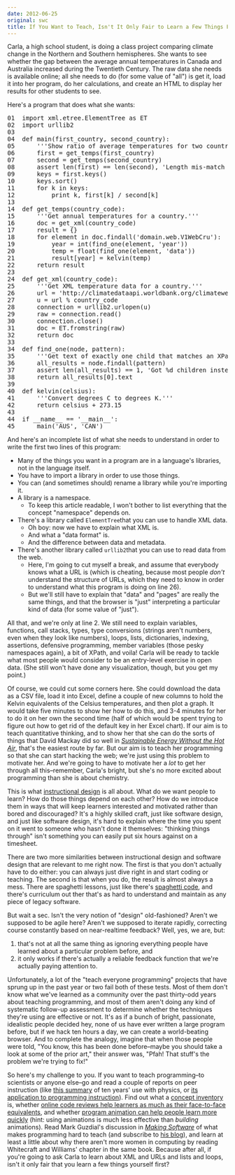 ```yaml
---
date: 2012-06-25
original: swc
title: If You Want to Teach, Isn't It Only Fair to Learn a Few Things First?
---
```

<p>Carla, a high school student, is doing a class project comparing climate change in the Northern and Southern hemispheres. She wants to see whether the gap between the average annual temperatures in Canada and Australia increased during the Twentieth Century. The raw data she needs is available online; all she needs to do (for some value of "all") is get it, load it into her program, do her calculations, and create an HTML to display her results for other students to see.</p>
<p>Here's a program that does what she wants:</p>
<pre>01  import xml.etree.ElementTree as ET
02  import urllib2
03
04  def main(first_country, second_country):
05      '''Show ratio of average temperatures for two countries over time.'''
06      first = get_temps(first_country)
07      second = get_temps(second_country)
08      assert len(first) == len(second), 'Length mis-match in results'
09      keys = first.keys()
10      keys.sort()
11      for k in keys:
12          print k, first[k] / second[k]
13
14  def get_temps(country_code):
15      '''Get annual temperatures for a country.'''
16      doc = get_xml(country_code)
17      result = {}
18      for element in doc.findall('domain.web.V1WebCru'):
19          year = int(find_one(element, 'year'))
20          temp = float(find_one(element, 'data'))
21          result[year] = kelvin(temp)
22      return result
23
24  def get_xml(country_code):
25      '''Get XML temperature data for a country.'''
26      url = 'http://climatedataapi.worldbank.org/climateweb/rest/v1/country/cru/tas/year/%s.XML'
27      u = url % country_code
28      connection = urllib2.urlopen(u)
29      raw = connection.read()
30      connection.close()
31      doc = ET.fromstring(raw)
32      return doc
33
34  def find_one(node, pattern):
35      '''Get text of exactly one child that matches an XPath pattern.'''
36      all_results = node.findall(pattern)
37      assert len(all_results) == 1, 'Got %d children instead of 1' % len(all_results)
38      return all_results[0].text
39
40  def kelvin(celsius):
41      '''Convert degrees C to degrees K.'''
42      return celsius + 273.15
43
44  if __name__ == '__main__':
45      main('AUS', 'CAN')</pre>
<p>And here's an incomplete list of what she needs to understand in order to write the first two lines of this program:</p>
<ul>
<li>Many of the things you want in a program are in a language's libraries, not in the language itself.</li>
<li>You have to import a library in order to use those things.</li>
<li>You can (and sometimes should) rename a library while you're importing it.</li>
<li>A library is a namespace.
<ul>
<li>To keep this article readable, I won't bother to list everything that the concept "namespace" depends on.</li>
</ul>
</li>
<li>There's a library called <code>ElementTree</code>that you can use to handle XML data.
<ul>
<li>Oh boy: now we have to explain what XML is.</li>
<li>And what a "data format" is.</li>
<li>And the difference between data and metadata.</li>
</ul>
</li>
<li>There's another library called <code>urllib2</code>that you can use to read data from the web.
<ul>
<li>Here, I'm going to cut myself a break, and assume that everybody knows what a URL is (which is cheating, because most people <em>don't</em> understand the structure of URLs, which they need to know in order to understand what this program is doing on line 26).</li>
<li>But we'll still have to explain that "data" and "pages" are really the same things, and that the browser is "just" interpreting a particular kind of data (for some value of "just").</li>
</ul>
</li>
</ul>
<p>All that, and we're only at line 2. We still need to explain variables, functions, call stacks, types, type conversions (strings aren't numbers, even when they look like numbers), loops, lists, dictionaries, indexing, assertions, defensive programming, member variables (those pesky namespaces again), a bit of XPath, and voila! Carla will be ready to tackle what most people would consider to be an entry-level exercise in open data. (She still won't have done any visualization, though, but you get my point.)</p>
<p>Of course, we could cut some corners here. She could download the data as a CSV file, load it into Excel, define a couple of new columns to hold the Kelvin equivalents of the Celsius temperatures, and then plot a graph. It would take five minutes to show her how to do this, and 3-4 minutes for her to do it on her own the second time (half of which would be spent trying to figure out how to get rid of the default key in her Excel chart). If our aim is to teach quantitative thinking, and to show her that she can do the sorts of things that David Mackay did so well in <cite><a href="http://www.withouthotair.com/">Sustainable Energy Without the Hot Air</a></cite>, that's the easiest route by far. But our aim is to teach her programming so that she can start hacking the web; we're just using this problem to motivate her. And we're going to have to motivate her a <em>lot</em> to get her through all this–remember, Carla's bright, but she's no more excited about programming than she is about chemistry.</p>
<p>This is what <a href="http://en.wikipedia.org/wiki/Instructional_design">instructional design</a> is all about. What do we want people to learn? How do those things depend on each other? How do we introduce them in ways that will keep learners interested and motivated rather than bored and discouraged? It's a highly skilled craft, just like software design, and just like software design, it's hard to explain where the time you spent on it went to someone who hasn't done it themselves: "thinking things through" isn't something you can easily put six hours against on a timesheet.</p>
<p>There are two more similarities between instructional design and software design that are relevant to me right now. The first is that you don't actually have to do either: you can always just dive right in and start coding or teaching. The second is that when you do, the result is almost always a mess. There are spaghetti lessons, just like there's <a href="http://en.wikipedia.org/wiki/Spaghetti_code">spaghetti code</a>, and there's curriculum out ther that's as hard to understand and maintain as any piece of legacy software.</p>
<p>But wait a sec. Isn't the very notion of "design" old-fashioned? Aren't we supposed to be agile here? Aren't we supposed to iterate rapidly, correcting course constantly based on near-realtime feedback? Well, yes, we are, but:</p>
<ol>
<li>that's not at all the same thing as ignoring everything people have learned about a particular problem before, and</li>
<li>it only works if there's actually a reliable feedback function that we're actually paying attention to.</li>
</ol>
<p>Unfortunately, a lot of the "teach everyone programming" projects that have sprung up in the past year or two fail both of these tests. Most of them don't know what we've learned as a community over the past thirty-odd years about teaching programming, and most of them aren't doing any kind of systematic follow-up assessment to determine whether the techniques they're using are effective or not. It's as if a bunch of bright, passionate, idealistic people decided hey, none of us have ever written a large program before, but if we hack ten hours a day, we can create a world-beating browser. And to complete the analogy, imagine that when those people were told, "You know, this has been done before–maybe you should take a look at some of the prior art," their answer was, "Pfah! That stuff's the problem we're trying to fix!"</p>
<p>So here's my challenge to you. If you want to teach programming–to scientists or anyone else–go and read a couple of reports on peer instruction (like <a href="http://aapt.scitation.org/doi/abs/10.1119/1.1374249">this summary</a> of ten years' use with physics, or <a href="http://dl.acm.org/citation.cfm?id=2016923">its application to programming instruction</a>). Find out what a <a href="http://www.neverworkintheory.org/?p=230">concept inventory</a> is, whether <a href="http://www.neverworkintheory.org/?p=233">online code reviews help learners as much as their face-to-face equivalents</a>, and whether <a href="http://www.neverworkintheory.org/?p=239">program animation can help people learn more quickly</a> (hint: using animations is much less effective than <em>building</em> animations). Read Mark Guzdial's discussion in <a href="http://www.amazon.com/Making-Software-Really-Works-Believe-ebook/dp/B004D4YI6G/"><cite>Making Software</cite></a> of what makes programming hard to teach (and subscribe to <a href="http://computinged.wordpress.com/">his blog</a>), and learn at least a little about why there aren't more women in computing by reading Whitecraft and Williams' chapter in the same book. Because after all, if you're going to ask Carla to learn about XML and URLs and lists and loops, isn't it only fair that you learn a few things yourself first?</p>
